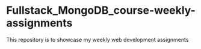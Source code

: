 # Fullstack_MongoDB_course-weekly-assignments
This repository is to showcase my weekly web development assignments
